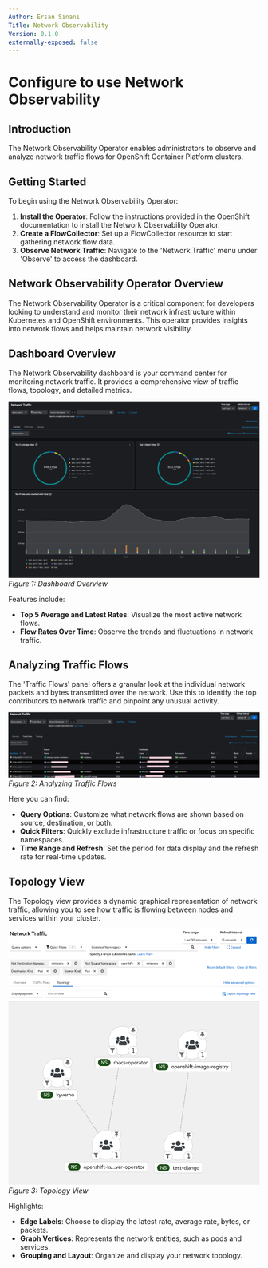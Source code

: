 ```yaml
---
Author: Ersan Sinani
Title: Network Observability
Version: 0.1.0
externally-exposed: false
--- 
```


# Configure to use Network Observability

## Introduction

The Network Observability Operator enables administrators to observe and analyze network traffic flows for OpenShift Container Platform clusters. 

## Getting Started

To begin using the Network Observability Operator:

1. **Install the Operator**: Follow the instructions provided in the OpenShift documentation to install the Network Observability Operator.
2. **Create a FlowCollector**: Set up a FlowCollector resource to start gathering network flow data.
3. **Observe Network Traffic**: Navigate to the 'Network Traffic' menu under 'Observe' to access the dashboard.

## Network Observability Operator Overview

The Network Observability Operator is a critical component for developers looking to understand and monitor their network infrastructure within Kubernetes and OpenShift environments. This operator provides insights into network flows and helps maintain network visibility.

## Dashboard Overview

The Network Observability dashboard is your command center for monitoring network traffic. It provides a comprehensive view of traffic flows, topology, and detailed metrics.

![Overview.png](../img/Observability/network1.png)
*Figure 1: Dashboard Overview*

Features include:

- **Top 5 Average and Latest Rates**: Visualize the most active network flows.
- **Flow Rates Over Time**: Observe the trends and fluctuations in network traffic.

## Analyzing Traffic Flows

The 'Traffic Flows' panel offers a granular look at the individual network packets and bytes transmitted over the network. Use this to identify the top contributors to network traffic and pinpoint any unusual activity.

![Traffic flows.png](../img/Observability/network2.png)
*Figure 2: Analyzing Traffic Flows*

Here you can find:

- **Query Options**: Customize what network flows are shown based on source, destination, or both.
- **Quick Filters**: Quickly exclude infrastructure traffic or focus on specific namespaces.
- **Time Range and Refresh**: Set the period for data display and the refresh rate for real-time updates.

## Topology View

The Topology view provides a dynamic graphical representation of network traffic, allowing you to see how traffic is flowing between nodes and services within your cluster.

![netobserv-2.png](../img/Observability/network3.png)
*Figure 3: Topology View*

Highlights:

- **Edge Labels**: Choose to display the latest rate, average rate, bytes, or packets.
- **Graph Vertices**: Represents the network entities, such as pods and services.
- **Grouping and Layout**: Organize and display your network topology.

